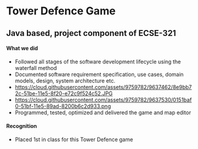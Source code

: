 # Tower Defence Game 
## Java based, project component of ECSE-321

#### What we did
- Followed all stages of the software development lifecycle using the waterfall method
- Documented software requirement specification, use cases, domain models, design, system architecture etc.
- https://cloud.githubusercontent.com/assets/9759782/9637462/8e9bb72c-51be-11e5-8f20-e72c9f524c52.JPG
- https://cloud.githubusercontent.com/assets/9759782/9637530/0151baf0-51bf-11e5-89ad-8200b6c2d933.png
- Programmed, tested, optimized and delivered the game and map editor

#### Recognition
- Placed 1st in class for this Tower Defence game 
